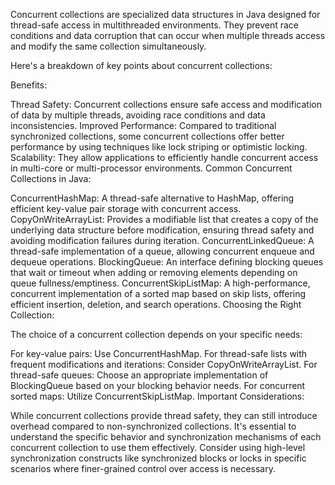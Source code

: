 Concurrent collections are specialized data structures in Java designed for thread-safe access in multithreaded environments. They prevent race conditions and data corruption that can occur when multiple threads access and modify the same collection simultaneously.

Here's a breakdown of key points about concurrent collections:

Benefits:

Thread Safety: Concurrent collections ensure safe access and modification of data by multiple threads, avoiding race conditions and data inconsistencies.
Improved Performance: Compared to traditional synchronized collections, some concurrent collections offer better performance by using techniques like lock striping or optimistic locking.
Scalability: They allow applications to efficiently handle concurrent access in multi-core or multi-processor environments.
Common Concurrent Collections in Java:

ConcurrentHashMap: A thread-safe alternative to HashMap, offering efficient key-value pair storage with concurrent access.
CopyOnWriteArrayList: Provides a modifiable list that creates a copy of the underlying data structure before modification, ensuring thread safety and avoiding modification failures during iteration.
ConcurrentLinkedQueue: A thread-safe implementation of a queue, allowing concurrent enqueue and dequeue operations.
BlockingQueue: An interface defining blocking queues that wait or timeout when adding or removing elements depending on queue fullness/emptiness.
ConcurrentSkipListMap: A high-performance, concurrent implementation of a sorted map based on skip lists, offering efficient insertion, deletion, and search operations.
Choosing the Right Collection:

The choice of a concurrent collection depends on your specific needs:

For key-value pairs: Use ConcurrentHashMap.
For thread-safe lists with frequent modifications and iterations: Consider CopyOnWriteArrayList.
For thread-safe queues: Choose an appropriate implementation of BlockingQueue based on your blocking behavior needs.
For concurrent sorted maps: Utilize ConcurrentSkipListMap.
Important Considerations:

While concurrent collections provide thread safety, they can still introduce overhead compared to non-synchronized collections.
It's essential to understand the specific behavior and synchronization mechanisms of each concurrent collection to use them effectively.
Consider using high-level synchronization constructs like synchronized blocks or locks in specific scenarios where finer-grained control over access is necessary.